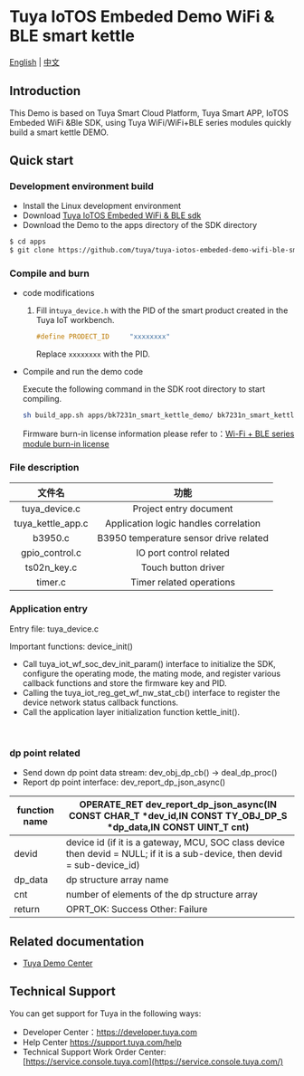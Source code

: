 # Tuya IoTOS Embeded Demo WiFi & BLE  smart kettle

[English](./README.md) | [中文](./README_zh.md) 



## Introduction 

This Demo is based on Tuya Smart Cloud Platform, Tuya Smart APP, IoTOS Embeded WiFi &Ble SDK, using Tuya WiFi/WiFi+BLE series modules quickly build a smart kettle DEMO.


## Quick start 

### Development environment build 

+  Install the Linux development environment 
+  Download [Tuya IoTOS Embeded WiFi & BLE sdk](https://github.com/tuya/tuya-iotos-embeded-sdk-wifi-ble-bk7231n) 
+  Download the Demo to the apps directory of the SDK directory 

  ```bash
  $ cd apps
  $ git clone https://github.com/tuya/tuya-iotos-embeded-demo-wifi-ble-smart-kettle.git
  ```

### Compile and burn

+ code modifications

  1. Fill in`tuya_device.h` with the PID of the smart product created in the Tuya IoT workbench.
     ```c
     #define PRODECT_ID     "xxxxxxxx"
     ```
     Replace `xxxxxxxx` with the PID. 
  
+ Compile and run the demo code

    Execute the following command in the SDK root directory to start compiling.
  
    ```bash
    sh build_app.sh apps/bk7231n_smart_kettle_demo/ bk7231n_smart_kettle_demo 1.0.0
    ```
  
    Firmware burn-in license information please refer to：[Wi-Fi + BLE series module burn-in license](https://developer.tuya.com/cn/docs/iot/device-development/burn-and-authorization/burn-and-authorize-wifi-ble-modules/burn-and-authorize-wb-series-modules?id=Ka78f4pttsytd) 



### File description 

|      文件名       |                  功能                  |
| :---------------: | :------------------------------------: |
|   tuya_device.c   |         Project entry document         |
| tuya_kettle_app.c | Application logic handles correlation  |
|      b3950.c      | B3950 temperature sensor drive related |
|  gpio_control.c   |        IO port control related         |
|    ts02n_key.c    |          Touch button driver           |
|      timer.c      |        Timer related operations        |



### Application entry

Entry file: tuya_device.c

Important functions: device_init()

+ Call tuya_iot_wf_soc_dev_init_param() interface to initialize the SDK, configure the operating mode, the mating mode, and register various callback functions and store the firmware key and PID.
+ Calling the tuya_iot_reg_get_wf_nw_stat_cb() interface to register the device network status callback functions.
+ Call the application layer initialization function kettle_init().

<br>

### dp point related

+ Send down dp point data stream: dev_obj_dp_cb() -> deal_dp_proc()
+ Report dp point interface: dev_report_dp_json_async()

| function name | OPERATE_RET dev_report_dp_json_async(IN CONST CHAR_T *dev_id,IN CONST TY_OBJ_DP_S *dp_data,IN CONST UINT_T cnt) |
| ------------- | ------------------------------------------------------------ |
| devid         | device id (if it is a gateway, MCU, SOC class device then devid = NULL; if it is a sub-device, then devid = sub-device_id) |
| dp_data       | dp structure array name                                      |
| cnt           | number of elements of the dp structure array                 |
| return        | OPRT_OK: Success Other: Failure                              |



## Related documentation 

+ [Tuya Demo Center](https://developer.tuya.com/demo)  



## Technical Support 

You can get support for Tuya in the following ways:

+ Developer Center：https://developer.tuya.com
+ Help Center https://support.tuya.com/help
+ Technical Support Work Order Center: [https://service.console.tuya.com](https://service.console.tuya.com/) 